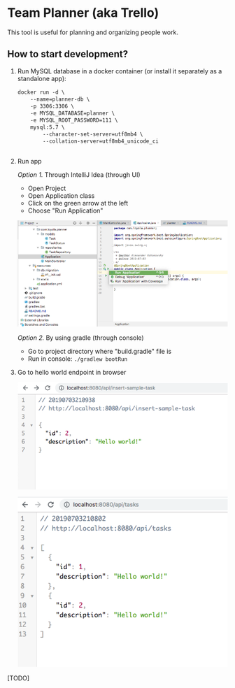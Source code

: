 # Team Planner (aka Trello)

This tool is useful for planning and organizing people work.


## How to start development?
1. Run MySQL database in a docker container (or install it separately as a standalone app):
    ```$bash
    docker run -d \
        --name=planner-db \
        -p 3306:3306 \
        -e MYSQL_DATABASE=planner \
        -e MYSQL_ROOT_PASSWORD=111 \
        mysql:5.7 \
            --character-set-server=utf8mb4 \
            --collation-server=utf8mb4_unicode_ci
        
    ```
2. Run app
 
    *Option 1.* Through IntelliJ Idea (through UI)
    * Open Project
    * Open Application class
    * Click on the green arrow at the left
    * Choose "Run Application"
    
    ![Option 1](docs/how-to-run-intellij.png "Intellij Idea Screenshop")
    
    *Option 2.* By using gradle (through console)
    * Go to project directory where "build.gradle" file is
    * Run in console:  `./gradlew bootRun`
    
3. Go to hello world endpoint in browser

    ![Insert endpoint](docs/browser-insert.png)
    
    ![Get endpoint](docs/browser-get.png)
    
[TODO]